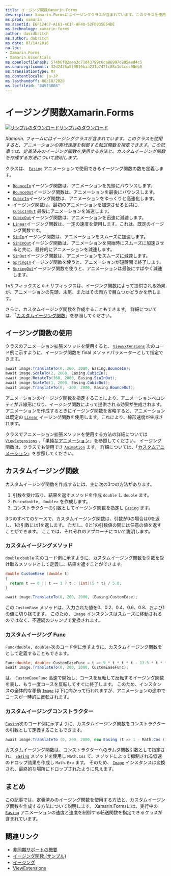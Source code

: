 ```yaml
---
title: イージング関数Xamarin.Forms
description: Xamarin.Formsにはイージングクラスが含まれています。このクラスを使用すると、アニメーションの実行速度を制御する転送関数を指定できます。 この記事では、定義済みのイージング関数を使用する方法と、カスタムイージング関数を作成する方法について説明します。
ms.prod: xamarin
ms.assetid: E6F124C7-A161-4C1F-AF40-52F0935E54DE
ms.technology: xamarin-forms
author: davidbritch
ms.author: dabritch
ms.date: 07/14/2016
no-loc:
- Xamarin.Forms
- Xamarin.Essentials
ms.openlocfilehash: 574b6f82aea3c71d43799c6ca86997d895eed4c5
ms.sourcegitcommit: 32d2476a5f9016baa231b7471c88c1d4ccc08eb8
ms.translationtype: MT
ms.contentlocale: ja-JP
ms.lasthandoff: 06/18/2020
ms.locfileid: "84573808"
---
```

# <a name="easing-functions-in-xamarinforms"></a>イージング関数Xamarin.Forms

[![サンプルのダウンロード](~/media/shared/download.png)サンプルのダウンロード](https://docs.microsoft.com/samples/xamarin/xamarin-forms-samples/userinterface-animation-easing)

_Xamarin. フォームにはイージングクラスが含まれています。このクラスを使用すると、アニメーションの実行速度を制御する転送関数を指定できます。この記事では、定義済みのイージング関数を使用する方法と、カスタムイージング関数を作成する方法について説明します。_

クラスは、 [`Easing`](xref:Xamarin.Forms.Easing) アニメーションで使用できるイージング関数の数を定義します。

- [`BounceIn`](xref:Xamarin.Forms.Easing.BounceIn)イージング関数は、アニメーションを先頭にバウンスします。
- [`BounceOut`](xref:Xamarin.Forms.Easing.BounceOut)イージング関数は、アニメーションを最後にバウンスします。
- [`CubicIn`](xref:Xamarin.Forms.Easing.CubicIn)イージング関数は、アニメーションをゆっくりと高速化します。
- イージング関数は、最初のアニメーションを加速させると共に、 [`CubicInOut`](xref:Xamarin.Forms.Easing.CubicInOut) 最後にアニメーションを減速します。
- [`CubicOut`](xref:Xamarin.Forms.Easing.CubicOut)イージング関数は、アニメーションを迅速に減速します。
- [`Linear`](xref:Xamarin.Forms.Easing.Linear)イージング関数は、一定の速度を使用します。これは、既定のイージング関数です。
- [`SinIn`](xref:Xamarin.Forms.Easing.SinIn)イージング関数は、アニメーションをスムーズに加速します。
- [`SinInOut`](xref:Xamarin.Forms.Easing.SinInOut)イージング関数は、アニメーションを開始時にスムーズに加速させると共に、最終的にアニメーションを減速します。
- [`SinOut`](xref:Xamarin.Forms.Easing.SinOut)イージング関数は、アニメーションをスムーズに減速します。
- [`SpringIn`](xref:Xamarin.Forms.Easing.SpringIn)イージング関数を使うと、アニメーションが短時間で終了します。
- [`SpringOut`](xref:Xamarin.Forms.Easing.SpringOut)イージング関数を使うと、アニメーションは最後にすばやく減速します。

`In`サフィックスと `Out` サフィックスは、イージング関数によって提供される効果が、アニメーションの先頭、末尾、またはその両方で目立つかどうかを示します。

さらに、カスタムイージング関数を作成することもできます。 詳細については、「[カスタムイージング関数](#custom-easing-functions)」を参照してください。

## <a name="consuming-an-easing-function"></a>イージング関数の使用

クラスのアニメーション拡張メソッドを使用すると、 [`ViewExtensions`](xref:Xamarin.Forms.ViewExtensions) 次のコード例に示すように、イージング関数を final メソッドパラメーターとして指定できます。

```csharp
await image.TranslateTo(0, 200, 2000, Easing.BounceIn);
await image.ScaleTo(2, 2000, Easing.CubicIn);
await image.RotateTo(360, 2000, Easing.SinInOut);
await image.ScaleTo(1, 2000, Easing.CubicOut);
await image.TranslateTo(0, -200, 2000, Easing.BounceOut);
```

アニメーションのイージング関数を指定することにより、アニメーションベロシティが非線形になり、イージング関数によって提供される効果が生成されます。 アニメーションを作成するときにイージング関数を省略すると、アニメーションは既定の [`Linear`](xref:Xamarin.Forms.Easing.Linear) イージング関数を使用します。これにより、線形速度が生成されます。

クラスでアニメーション拡張メソッドを使用する方法の詳細については [`ViewExtensions`](xref:Xamarin.Forms.ViewExtensions) 、「[単純なアニメーション](~/xamarin-forms/user-interface/animation/simple.md)」を参照してください。 イージング関数は、クラスでも使用でき [`Animation`](xref:Xamarin.Forms.Animation) ます。 詳細については、「[カスタムアニメーション](~/xamarin-forms/user-interface/animation/custom.md)」を参照してください。

## <a name="custom-easing-functions"></a>カスタムイージング関数

カスタムイージング関数を作成するには、主に次の3つの方法があります。

1. 引数を受け取り、結果を返すメソッドを作成 `double` し `double` ます。
1. `Func<double, double>` を作成します。
1. コンストラクターの引数としてイージング関数を指定し [`Easing`](xref:Xamarin.Forms.Easing) ます。

3つのすべてのケースで、カスタムイージング関数は、引数が0の場合は0を返し、1の引数には1を返します。 ただし、0と1の引数値の間には任意の値を返すことができます。 ここでは、それぞれのアプローチについて説明します。

### <a name="custom-easing-method"></a>カスタムイージングメソッド

`double` `double` 次のコード例に示すように、カスタムイージング関数を引数を受け取るメソッドとして定義し、結果を返すことができます。

```csharp
double CustomEase (double t)
{
  return t == 0 || t == 1 ? t : (int)(5 * t) / 5.0;
}

await image.TranslateTo(0, 200, 2000, (Easing)CustomEase);
```

この `CustomEase` メソッドは、入力された値を0、0.2、0.4、0.6、0.8、および1の値に切り捨てます。 このため、 [`Image`](xref:Xamarin.Forms.Image) インスタンスはスムーズに移動されるのではなく、不連続のジャンプで変換されます。

### <a name="custom-easing-func"></a>カスタムイージング Func

`Func<double, double>`次のコード例に示すように、カスタムイージング関数をとして定義することもできます。

```csharp
Func<double, double> CustomEaseFunc = t => 9 * t * t * t - 13.5 * t * t + 5.5 * t;
await image.TranslateTo(0, 200, 2000, CustomEaseFunc);
```

は、 `CustomEaseFunc` 高速で開始し、コースを反転して反転するイージング関数を表し、もう一度コースを反転してすぐに終了します。 このため、インスタンスの全体的な移動 [`Image`](xref:Xamarin.Forms.Image) は下に向かって行われますが、アニメーションの途中でコースが一時的に反転されます。

### <a name="custom-easing-constructor"></a>カスタムイージングコンストラクター

[`Easing`](xref:Xamarin.Forms.Easing)次のコード例に示すように、カスタムイージング関数をコンストラクターの引数として定義することもできます。

```csharp
await image.TranslateTo (0, 200, 2000, new Easing (t => 1 - Math.Cos (10 * Math.PI * t) * Math.Exp (-5 * t)));
```

カスタムイージング関数は、コンストラクターへのラムダ関数引数として指定され、 [`Easing`](xref:Xamarin.Forms.Easing) メソッドを使用し `Math.Cos` て、メソッドによって抑制される低速のドロップ効果を作成し `Math.Exp` ます。 そのため、 [`Image`](xref:Xamarin.Forms.Image) インスタンスは変換され、最終的な場所にドロップされたように見えます。

## <a name="summary"></a>まとめ

この記事では、定義済みのイージング関数を使用する方法と、カスタムイージング関数を作成する方法について説明します。 Xamarin.Formsには、実行中の [`Easing`](xref:Xamarin.Forms.Easing) アニメーションの速度と速度を制御する転送関数を指定できるクラスが含まれています。

## <a name="related-links"></a>関連リンク

- [非同期サポートの概要](~/cross-platform/platform/async.md)
- [イージング関数 (サンプル)](https://docs.microsoft.com/samples/xamarin/xamarin-forms-samples/userinterface-animation-easing)
- [イージング](xref:Xamarin.Forms.Easing)
- [ViewExtensions](xref:Xamarin.Forms.ViewExtensions)

